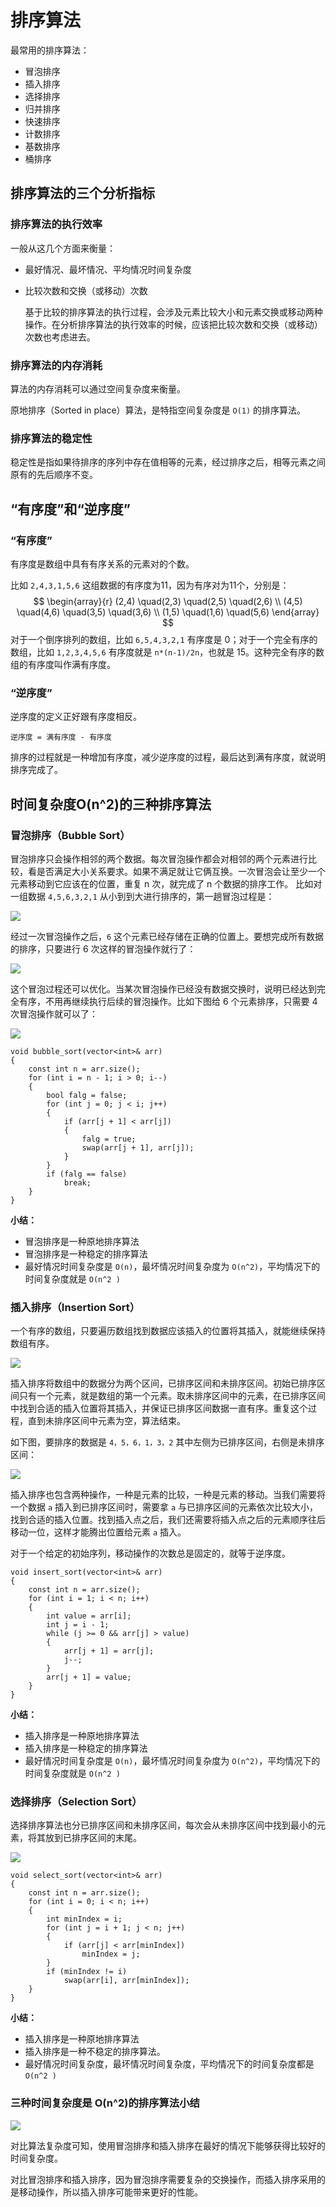 # 排序算法

最常用的排序算法：

- 冒泡排序
- 插入排序
- 选择排序
- 归并排序
- 快速排序
- 计数排序
- 基数排序
- 桶排序

## 排序算法的三个分析指标

### 排序算法的执行效率

一般从这几个方面来衡量：

- 最好情况、最坏情况、平均情况时间复杂度

- 比较次数和交换（或移动）次数

  基于比较的排序算法的执行过程，会涉及元素比较大小和元素交换或移动两种操作。在分析排序算法的执行效率的时候，应该把比较次数和交换（或移动）次数也考虑进去。

### 排序算法的内存消耗

算法的内存消耗可以通过空间复杂度来衡量。

原地排序（Sorted in place）算法，是特指空间复杂度是 `O(1)` 的排序算法。

### 排序算法的稳定性

稳定性是指如果待排序的序列中存在值相等的元素，经过排序之后，相等元素之间原有的先后顺序不变。

## “有序度”和“逆序度”

### “有序度”

有序度是数组中具有有序关系的元素对的个数。

比如 `2,4,3,1,5,6` 这组数据的有序度为11，因为有序对为11个，分别是：
$$
\begin{array}{r}
(2,4) \quad(2,3) \quad(2,5) \quad(2,6) \\
(4,5) \quad(4,6) \quad(3,5) \quad(3,6) \\
(1,5) \quad(1,6) \quad(5,6)
\end{array}
$$
对于一个倒序排列的数组，比如 `6,5,4,3,2,1` 有序度是 0；对于一个完全有序的数组，比如 `1,2,3,4,5,6` 有序度就是 `n*(n-1)/2n`，也就是 15。这种完全有序的数组的有序度叫作满有序度。

### “逆序度”

逆序度的定义正好跟有序度相反。

```
逆序度 = 满有序度 - 有序度
```

排序的过程就是一种增加有序度，减少逆序度的过程，最后达到满有序度，就说明排序完成了。

## 时间复杂度O(n^2)的三种排序算法

### 冒泡排序（Bubble Sort）

冒泡排序只会操作相邻的两个数据。每次冒泡操作都会对相邻的两个元素进行比较，看是否满足大小关系要求。如果不满足就让它俩互换。一次冒泡会让至少一个元素移动到它应该在的位置，重复 n 次，就完成了 n 个数据的排序工作。
比如对一组数据 `4,5,6,3,2,1` 从小到到大进行排序的，第一趟冒泡过程是：

![](./img/bubble_sort_1.png)

经过一次冒泡操作之后，`6` 这个元素已经存储在正确的位置上。要想完成所有数据的排序，只要进行 6 次这样的冒泡操作就行了：

![](./img/bubble_sort_2.png)

这个冒泡过程还可以优化。当某次冒泡操作已经没有数据交换时，说明已经达到完全有序，不用再继续执行后续的冒泡操作。比如下图给 6 个元素排序，只需要 4 次冒泡操作就可以了：

![](./img/bubble_sort_3.png)

```
void bubble_sort(vector<int>& arr)
{
	const int n = arr.size();
	for (int i = n - 1; i > 0; i--)
	{
		bool falg = false;
		for (int j = 0; j < i; j++)
		{
			if (arr[j + 1] < arr[j])
			{
				falg = true;
				swap(arr[j + 1], arr[j]);
			}
		}
		if (falg == false)
			break;
	}
}
```

**小结：**

- 冒泡排序是一种原地排序算法
- 冒泡排序是一种稳定的排序算法
- 最好情况时间复杂度是 `O(n)`，最坏情况时间复杂度为 `O(n^2)`，平均情况下的时间复杂度就是 `O(n^2 )`

### 插入排序（Insertion Sort）

一个有序的数组，只要遍历数组找到数据应该插入的位置将其插入，就能继续保持数组有序。

![](./img/insert_sort.png)

插入排序将数组中的数据分为两个区间，已排序区间和未排序区间。初始已排序区间只有一个元素，就是数组的第一个元素。取未排序区间中的元素，在已排序区间中找到合适的插入位置将其插入，并保证已排序区间数据一直有序。重复这个过程，直到未排序区间中元素为空，算法结束。

如下图，要排序的数据是 `4，5，6，1，3，2` 其中左侧为已排序区间，右侧是未排序区间：

![](./img/insert_sort_2.png)

插入排序也包含两种操作，一种是元素的比较，一种是元素的移动。当我们需要将一个数据 `a` 插入到已排序区间时，需要拿 `a` 与已排序区间的元素依次比较大小，找到合适的插入位置。找到插入点之后，我们还需要将插入点之后的元素顺序往后移动一位，这样才能腾出位置给元素 `a` 插入。

对于一个给定的初始序列，移动操作的次数总是固定的，就等于逆序度。

```
void insert_sort(vector<int>& arr)
{
	const int n = arr.size();
	for (int i = 1; i < n; i++)
	{
		int value = arr[i];
		int j = i - 1;		
		while (j >= 0 && arr[j] > value)
		{
			arr[j + 1] = arr[j];
			j--;
		}
		arr[j + 1] = value;
	}
}
```

**小结：**

- 插入排序是一种原地排序算法
- 插入排序是一种稳定的排序算法
- 最好情况时间复杂度是 `O(n)`，最坏情况时间复杂度为 `O(n^2)`，平均情况下的时间复杂度就是 `O(n^2 )`

### 选择排序（Selection Sort）

选择排序算法也分已排序区间和未排序区间，每次会从未排序区间中找到最小的元素，将其放到已排序区间的末尾。

![](./img/select_sort.png)

```
void select_sort(vector<int>& arr)
{
	const int n = arr.size();
	for (int i = 0; i < n; i++)
	{
		int minIndex = i;
		for (int j = i + 1; j < n; j++)
		{
			if (arr[j] < arr[minIndex])
				minIndex = j;
		}
		if (minIndex != i)
			swap(arr[i], arr[minIndex]);
	}
}
```

**小结：**

- 插入排序是一种原地排序算法
- 插入排序是一种不稳定的排序算法。
- 最好情况时间复杂度，最坏情况时间复杂度，平均情况下的时间复杂度都是 `O(n^2 )`

### 三种时间复杂度是 O(n^2)的排序算法小结

![](./img/sort_summary.png)

对比算法复杂度可知，使用冒泡排序和插入排序在最好的情况下能够获得比较好的时间复杂度。

对比冒泡排序和插入排序，因为冒泡排序需要复杂的交换操作，而插入排序采用的是移动操作，所以插入排序可能带来更好的性能。